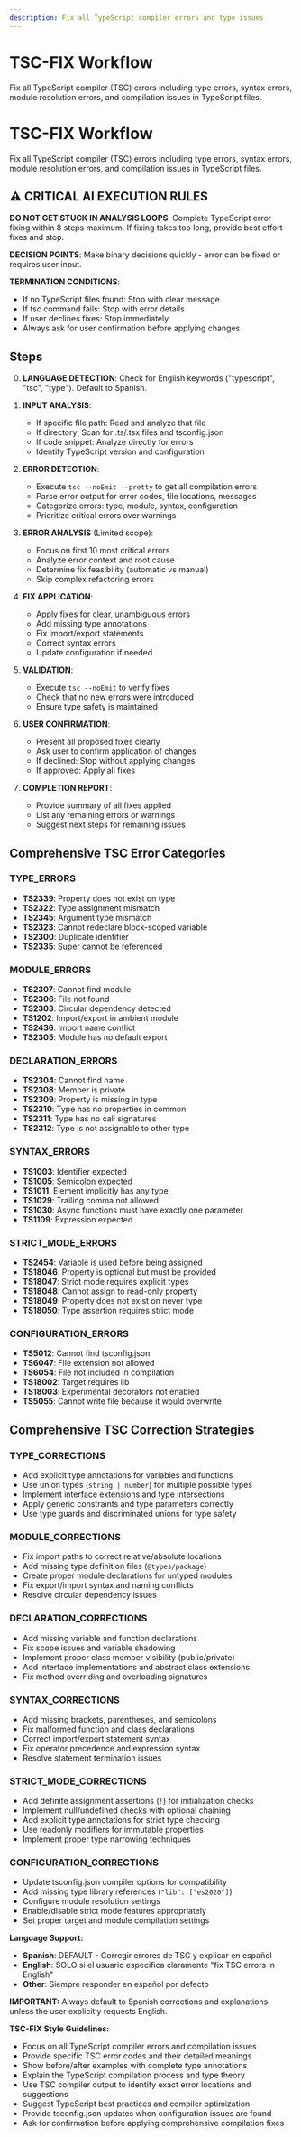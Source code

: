 ```yaml
---
description: Fix all TypeScript compiler errors and type issues
---
```


# TSC-FIX Workflow

Fix all TypeScript compiler (TSC) errors including type errors, syntax errors, module resolution errors, and compilation issues in TypeScript files.

# TSC-FIX Workflow

Fix all TypeScript compiler (TSC) errors including type errors, syntax errors, module resolution errors, and compilation issues in TypeScript files.

## ⚠️ CRITICAL AI EXECUTION RULES

**DO NOT GET STUCK IN ANALYSIS LOOPS**: Complete TypeScript error fixing within 8 steps maximum. If fixing takes too long, provide best effort fixes and stop.

**DECISION POINTS**: Make binary decisions quickly - error can be fixed or requires user input.

**TERMINATION CONDITIONS**:
- If no TypeScript files found: Stop with clear message
- If tsc command fails: Stop with error details
- If user declines fixes: Stop immediately
- Always ask for user confirmation before applying changes

## Steps

0. **LANGUAGE DETECTION**: Check for English keywords ("typescript", "tsc", "type"). Default to Spanish.

1. **INPUT ANALYSIS**:
   - If specific file path: Read and analyze that file
   - If directory: Scan for .ts/.tsx files and tsconfig.json
   - If code snippet: Analyze directly for errors
   - Identify TypeScript version and configuration

2. **ERROR DETECTION**:
   - Execute `tsc --noEmit --pretty` to get all compilation errors
   - Parse error output for error codes, file locations, messages
   - Categorize errors: type, module, syntax, configuration
   - Prioritize critical errors over warnings

3. **ERROR ANALYSIS** (Limited scope):
   - Focus on first 10 most critical errors
   - Analyze error context and root cause
   - Determine fix feasibility (automatic vs manual)
   - Skip complex refactoring errors

4. **FIX APPLICATION**:
   - Apply fixes for clear, unambiguous errors
   - Add missing type annotations
   - Fix import/export statements
   - Correct syntax errors
   - Update configuration if needed

5. **VALIDATION**:
   - Execute `tsc --noEmit` to verify fixes
   - Check that no new errors were introduced
   - Ensure type safety is maintained

6. **USER CONFIRMATION**:
   - Present all proposed fixes clearly
   - Ask user to confirm application of changes
   - If declined: Stop without applying changes
   - If approved: Apply all fixes

7. **COMPLETION REPORT**:
   - Provide summary of all fixes applied
   - List any remaining errors or warnings
   - Suggest next steps for remaining issues

## Comprehensive TSC Error Categories

### TYPE_ERRORS
- **TS2339**: Property does not exist on type
- **TS2322**: Type assignment mismatch
- **TS2345**: Argument type mismatch
- **TS2323**: Cannot redeclare block-scoped variable
- **TS2300**: Duplicate identifier
- **TS2335**: Super cannot be referenced

### MODULE_ERRORS
- **TS2307**: Cannot find module
- **TS2306**: File not found
- **TS2303**: Circular dependency detected
- **TS1202**: Import/export in ambient module
- **TS2436**: Import name conflict
- **TS2305**: Module has no default export

### DECLARATION_ERRORS
- **TS2304**: Cannot find name
- **TS2308**: Member is private
- **TS2309**: Property is missing in type
- **TS2310**: Type has no properties in common
- **TS2311**: Type has no call signatures
- **TS2312**: Type is not assignable to other type

### SYNTAX_ERRORS
- **TS1003**: Identifier expected
- **TS1005**: Semicolon expected
- **TS1011**: Element implicitly has any type
- **TS1029**: Trailing comma not allowed
- **TS1030**: Async functions must have exactly one parameter
- **TS1109**: Expression expected

### STRICT_MODE_ERRORS
- **TS2454**: Variable is used before being assigned
- **TS18046**: Property is optional but must be provided
- **TS18047**: Strict mode requires explicit types
- **TS18048**: Cannot assign to read-only property
- **TS18049**: Property does not exist on never type
- **TS18050**: Type assertion requires strict mode

### CONFIGURATION_ERRORS
- **TS5012**: Cannot find tsconfig.json
- **TS6047**: File extension not allowed
- **TS6054**: File not included in compilation
- **TS18002**: Target requires lib
- **TS18003**: Experimental decorators not enabled
- **TS5055**: Cannot write file because it would overwrite

## Comprehensive TSC Correction Strategies

### TYPE_CORRECTIONS
- Add explicit type annotations for variables and functions
- Use union types (`string | number`) for multiple possible types
- Implement interface extensions and type intersections
- Apply generic constraints and type parameters correctly
- Use type guards and discriminated unions for type safety

### MODULE_CORRECTIONS
- Fix import paths to correct relative/absolute locations
- Add missing type definition files (`@types/package`)
- Create proper module declarations for untyped modules
- Fix export/import syntax and naming conflicts
- Resolve circular dependency issues

### DECLARATION_CORRECTIONS
- Add missing variable and function declarations
- Fix scope issues and variable shadowing
- Implement proper class member visibility (public/private)
- Add interface implementations and abstract class extensions
- Fix method overriding and overloading signatures

### SYNTAX_CORRECTIONS
- Add missing brackets, parentheses, and semicolons
- Fix malformed function and class declarations
- Correct import/export statement syntax
- Fix operator precedence and expression syntax
- Resolve statement termination issues

### STRICT_MODE_CORRECTIONS
- Add definite assignment assertions (`!`) for initialization checks
- Implement null/undefined checks with optional chaining
- Add explicit type annotations for strict type checking
- Use readonly modifiers for immutable properties
- Implement proper type narrowing techniques

### CONFIGURATION_CORRECTIONS
- Update tsconfig.json compiler options for compatibility
- Add missing type library references (`"lib": ["es2020"]`)
- Configure module resolution settings
- Enable/disable strict mode features appropriately
- Set proper target and module compilation settings

**Language Support:**
- **Spanish**: DEFAULT - Corregir errores de TSC y explicar en español
- **English**: SOLO si el usuario especifica claramente "fix TSC errors in English"
- **Other**: Siempre responder en español por defecto

**IMPORTANT:** Always default to Spanish corrections and explanations unless the user explicitly requests English.

**TSC-FIX Style Guidelines:**
- Focus on all TypeScript compiler errors and compilation issues
- Provide specific TSC error codes and their detailed meanings
- Show before/after examples with complete type annotations
- Explain the TypeScript compilation process and type theory
- Use TSC compiler output to identify exact error locations and suggestions
- Suggest TypeScript best practices and compiler optimization
- Provide tsconfig.json updates when configuration issues are found
- Ask for confirmation before applying comprehensive compilation fixes